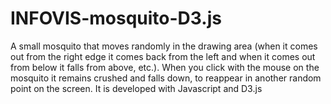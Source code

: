 # INFOVIS-mosquito-D3.js
A small mosquito that moves randomly in the drawing area (when it comes out from the right edge it comes back from the left and when it comes out from below it falls from above, etc.). When you click with the mouse on the mosquito it remains crushed and falls down, to reappear in another random point on the screen. It is developed with Javascript and D3.js 
